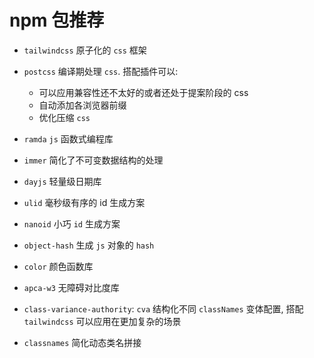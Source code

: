 # npm 包推荐

- `tailwindcss`
  原子化的 `css` 框架

- `postcss`
  编译期处理 `css`. 搭配插件可以:

  - 可以应用兼容性还不太好的或者还处于提案阶段的 css
  - 自动添加各浏览器前缀
  - 优化压缩 `css`

- `ramda`
  `js` 函数式编程库

- `immer`
  简化了不可变数据结构的处理

- `dayjs`
  轻量级日期库

- `ulid`
  毫秒级有序的 id 生成方案

- `nanoid`
  小巧 `id` 生成方案

- `object-hash`
  生成 `js` 对象的 `hash`

- `color`
  颜色函数库

- `apca-w3`
  无障碍对比度库

- `class-variance-authority`: `cva`
  结构化不同 `classNames` 变体配置, 搭配 `tailwindcss` 可以应用在更加复杂的场景

- `classnames`
  简化动态类名拼接
